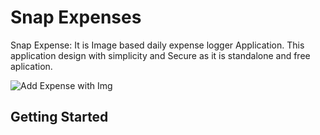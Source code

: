 # Snap Expenses 
Snap Expense: It is Image based daily expense logger Application.
This application design with simplicity and Secure as it is standalone and free aplication. 

![Add Expense with Img](https://github.com/team-singhavinash/snapexpense/blob/hotfix/singharyan015-patch-1/doc/screen-addrecord-with-img.png)


## Getting Started



